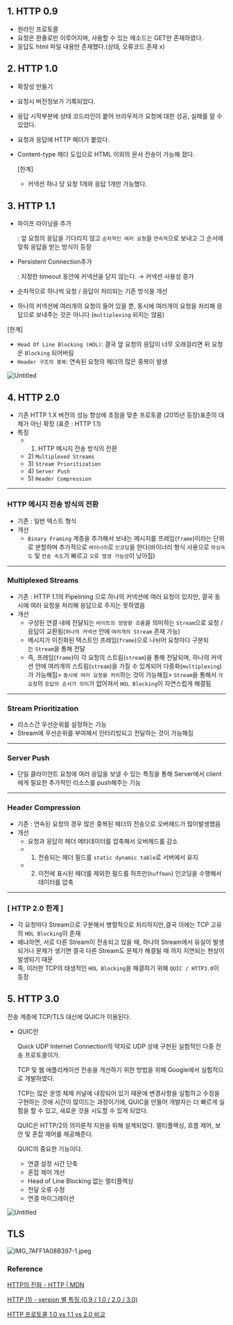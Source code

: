 ## 1. HTTP 0.9

- 원라인 프로토콜
- 요청은 한줄로만 이루어지며, 사용할 수 있는 메소드는 GET만 존재하였다.
- 응답도 html 파일 내용만 존재했다.(상태, 오류코드 존재 x)

## 2. HTTP 1.0

- 확장성 만들기
- 요청시 버전정보가 기록되었다.
- 응답 시작부분에 상태 코드라인이 붙어 브라우저가 요청에 대한 성공, 실패를 알 수 있었다.
- 요청과 응답에 HTTP 헤더가 붙었다.
- Content-type 헤더 도입으로 HTML 이외의 문서 전송이 가능해 졌다.

  [한계]

    - 커넥션 하나 당 요청 1개와 응답 1개만 가능했다.

## 3. HTTP 1.1

- 파이프 라이닝을 추가

  : 앞 요청의 응답을 기다리지 않고 `순차적인 여러 요청`을 `연속적`으로 보내고 그 순서에 맞춰 응답을 받는 방식이 등장

- Persistent Connection추가

  : 지정한 timeout 동안에 커넥션을 닫지 않는다. → 커넥션 사용성 증가

- 순차적으로 하나씩 요청 / 응답이 처리되는 기존 방식을 개선
- 하나의 커넥션에 여러개의 요청이 들어 있을 뿐, 동시에 여러개의 요청을 처리해 응답으로 보내주는 것은 아니다 (`multiplexing` 되지는 않음)

[한계]

- `Head Of Line Blocking (HOL)`: 결국 앞 요청의 응답이 너무 오래걸리면 뒤 요청은 `Blocking` 되어버림
- `Header 구조의 중복`: 연속된 요청의 헤더의 많은 중복이 발생

![Untitled](../../JavaScript/haen/img/http1.png)

## 4. HTTP 2.0

- 기존 HTTP 1.X 버전의 성능 향상에 초점을 맞춘 프로토콜 (2015년 등장)표준의 대체가 아닌 확장 (표준 : HTTP 1.1)
- 특징
    - 1) HTTP 메시지 전송 방식의 전환
    - 2) `Multiplexed Streams`
    - 3) `Stream Prioritization`
    - 4) `Server Push`
    - 5) `Header Compression`

---

### HTTP 메시지 전송 방식의 전환

- 기존 : 일반 텍스트 형식
- 개선
    - `Binary Framing` 계층을 추가해서 보내는 메시지를 프레임(`frame`)이라는 단위로 분할하며 추가적으로 `바이너리`로 `인코딩`을 한다(바이너리 형식 사용으로 `파싱속도` 및 `전송 속도`가 빠르고 `오류 발생 가능성`이 낮아짐)

---

### Multiplexed Streams

- 기존 : HTTP 1.1의 Pipelining 으로 하나의 커넥션에 여러 요청이 있지만, 결국 동시에 여러 요청을 처리해 응답으로 주지는 못하였음
- 개선
    - 구성된 연결 내에 전달되는 `바이트의 양방향 흐름`을 의미하는 `Stream`으로 요청 / 응답이 교환됨(`하나의 커넥션` 안에 `여러개의 Stream` 존재 가능)
    - 메시지가 이진화된 텍스트인 프레임(`frame`)으로 나뉘어 요청마다 구분되는 `Stream`을 통해 전달
    - 즉, 프레임(`frame`)이 각 요청의 스트림(`stream`)을 통해 전달되며, 하나의 커넥션 안에 여러개의 스트림(`stream`)을 가질 수 있게되어 다중화(`multiplexing`)가 가능해짐> `동시에 여러 요청을 처리`하는 것이 가능해짐> `Stream`을 통해서 `각 요청`의 `응답의 순서가 의미`가 없어져서 `HOL Blocking`이 자연스럽게 해결됨

---

### Stream Prioritization

- 리소스간 우선순위를 설정하는 기능
- Stream에 우선순위를 부여해서 인터리빙되고 전달하는 것이 가능해짐

---

### Server Push

- 단일 클라이언트 요청에 여러 응답을 보낼 수 있는 특징을 통해 Server에서 client에게 필요한 추가적인 리소스를 push해주는 기능

---

### Header Compression

- 기존 : 연속된 요청의 경우 많은 중복된 헤더의 전송으로 오버헤드가 많이발생했음
- 개선
    - 요청과 응답의 헤더 메타데이터를 압축해서 오버헤드를 감소
    - 1) 전송되는 헤더 필드를 `static dynamic table`로 서버에서 유지
    - 2) 이전에 표시된 헤더를 제외한 필드를 허프만(`huffman`) 인코딩을 수행해서 데이터를 압축

---

### [ HTTP 2.0 한계 ]

- 각 요청마다 Stream으로 구분해서 병렬적으로 처리하지만,결국 이에는 TCP 고유의 `HOL Blocking`이 존재
- 왜냐하면, 서로 다른 Stream이 전송되고 있을 때, 하나의 Stream에서 유실이 발생되거나 문제가 생기면 결국 다른 Stream도 문제가 해결될 때 까지 지연되는 현상이 발생되기 때문
- 즉, 이러한 TCP의 태생적인 `HOL Blocking`을 해결하기 위해 `QUIC / HTTP3.0`이 등장

## 5. HTTP 3.0

전송 계층에 TCP/TLS 대신에 QUIC가 이용된다.

- QUIC란

  Quick UDP Internet Connection의 약자로 UDP 상에 구현된 실험적인 다중 전송 프로토콜이가.

  TCP 및 웹 애플리케이션 전송을 개선하기 위한 방법을 위해 Google에서 실험적으로 개발하였다.

  TCP는 많은 운영 체제 커널에 내장되어 있기 때문에 변경사항을 실험하고 수정을 구현하는 것에 시간이 많이드는 과정이기에, QUIC을 만들어 개발자는 더 빠르게 실험을 할 수 있고, 새로운 것을 시도할 수 있게 되었다.

  QUIC은 HTTP/2의 의미론적 지원을 위해 설계되었다. 멀티플랙싱, 흐름 제어, 보안 및 혼잡 제어를 제공해준다.

  QUIC의 중요한 기능이다.

    - 연결 설정 시간 단축
    - 혼잡 제어 개선
    - Head of Line Blocking 없는 멀티플렉싱
    - 전달 오류 수정
    - 연결 마이그레이션

![Untitled](../../JavaScript/haen/img/http2.png)
## TLS

![IMG_7AFF1A08B397-1.jpeg](../../JavaScript/haen/img/http3.jpeg)
### Reference

[HTTP의 진화 - HTTP | MDN](https://developer.mozilla.org/ko/docs/Web/HTTP/Basics_of_HTTP/Evolution_of_HTTP)

[HTTP (1) - version 별 특징 (0.9 / 1.0 / 2.0 / 3.0)](https://velog.io/@neity16/HTTP-HTTP-%EB%B2%84%EC%A0%84-%EB%B3%84-%ED%8A%B9%EC%A7%95)

[HTTP 프로토콜 1.0 vs 1.1 vs 2.0 비교](https://hirlawldo.tistory.com/106)

